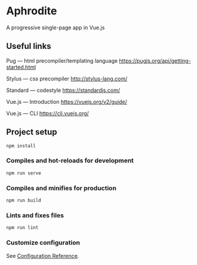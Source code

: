 # Aphrodite
A progressive single-page app in Vue.js

## Useful links
Pug — html precompiler/templating language
https://pugjs.org/api/getting-started.html

Stylus — css precompiler
http://stylus-lang.com/

Standard — codestyle
https://standardjs.com/

Vue.js — Introduction
https://vuejs.org/v2/guide/

Vue.js — CLI
https://cli.vuejs.org/

## Project setup
```
npm install
```

### Compiles and hot-reloads for development
```
npm run serve
```

### Compiles and minifies for production
```
npm run build
```

### Lints and fixes files
```
npm run lint
```

### Customize configuration
See [Configuration Reference](https://cli.vuejs.org/config/).
